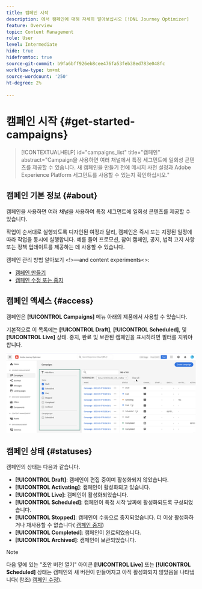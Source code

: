 ```yaml
---
title: 캠페인 시작
description: 에서 캠페인에 대해 자세히 알아보십시오 [!DNL Journey Optimizer]
feature: Overview
topic: Content Management
role: User
level: Intermediate
hide: true
hidefromtoc: true
source-git-commit: b9fa6bff926eb8cee476fa53feb38ed783e048fc
workflow-type: tm+mt
source-wordcount: '250'
ht-degree: 2%

---
```



# 캠페인 시작 {#get-started-campaigns}

>[!CONTEXTUALHELP]
>id="campaigns_list"
>title="캠페인"
>abstract="Campaign을 사용하면 여러 채널에서 특정 세그먼트에 일회성 콘텐츠를 제공할 수 있습니다. 새 캠페인을 만들기 전에 메시지 사전 설정과 Adobe Experience Platform 세그먼트를 사용할 수 있는지 확인하십시오."

## 캠페인 기본 정보 {#about}

캠페인을 사용하면 여러 채널을 사용하여 특정 세그먼트에 일회성 콘텐츠를 제공할 수 있습니다.

작업이 순서대로 실행되도록 디자인된 여정과 달리, 캠페인은 즉시 또는 지정된 일정에 따라 작업을 동시에 실행합니다. 예를 들어 프로모션, 참여 캠페인, 공지, 법적 고지 사항 또는 정책 업데이트를 제공하는 데 사용할 수 있습니다.

<!--Additionally, campaigns' content experiment feature allows you to test multiple variables of a delivery on populations samples, in order to define which treatment has the biggest impact on the targeted population.-->

캠페인 관리 방법 알아보기 &lt;!>—and content experiments&lt;>:
* [캠페인 만들기](create-campaign.md)
* [캠페인 수정 또는 중지](modify-stop-campaign.md)
<!--* [Create a content experiment](content-experiment.md)-->

## 캠페인 액세스 {#access}

캠페인은 **[!UICONTROL Campaigns]** 메뉴 아래의 제품에서 사용할 수 있습니다.

기본적으로 이 목록에는 **[!UICONTROL Draft]**, **[!UICONTROL Scheduled]**, 및 **[!UICONTROL Live]** 상태. 중지, 완료 및 보관된 캠페인을 표시하려면 필터를 지워야 합니다.

![](assets/create-campaign-list.png)

## 캠페인 상태 {#statuses}

캠페인의 상태는 다음과 같습니다.

* **[!UICONTROL Draft]**: 캠페인이 편집 중이며 활성화되지 않았습니다.
* **[!UICONTROL Activating]**: 캠페인이 활성화되고 있습니다.
* **[!UICONTROL Live]**: 캠페인이 활성화되었습니다.
* **[!UICONTROL Scheduled]**: 캠페인이 특정 시작 날짜에 활성화되도록 구성되었습니다.
* **[!UICONTROL Stopped]**: 캠페인이 수동으로 중지되었습니다. 더 이상 활성화하거나 재사용할 수 없습니다( [캠페인 중지](modify-stop-campaign.md#stop))
* **[!UICONTROL Completed]**: 캠페인이 완료되었습니다.
* **[!UICONTROL Archived]**: 캠페인이 보관되었습니다.

>[!NOTE]
>
>다음 옆에 있는 &quot;초안 버전 열기&quot; 아이콘 **[!UICONTROL Live]** 또는 **[!UICONTROL Scheduled]** 상태는 캠페인의 새 버전이 만들어지고 아직 활성화되지 않았음을 나타냅니다( 참조) [캠페인 수정](modify-stop-campaign.md#modify)).
